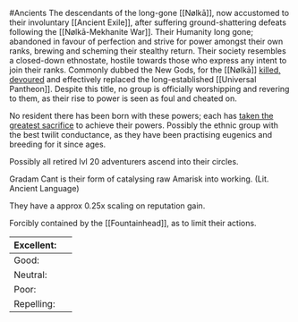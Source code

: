 #Ancients 
The descendants of the long-gone [[Nølkā]], now accustomed to their involuntary [[Ancient Exile]], after suffering ground-shattering defeats following the [[Nølkā-Mekhanite War]]. 
Their Humanity long gone; abandoned in favour of perfection and strive for power amongst their own ranks, brewing and scheming their stealthy return. 
Their society resembles a closed-down ethnostate, hostile towards those who express any intent to join their ranks. 
Commonly dubbed the New Gods, for the [[Nølkā]] [killed, devoured](Theophagy) and effectively replaced the long-established [[Universal Pantheon]]. Despite this title, no group is officially worshipping and revering to them, as their rise to power is seen as foul and cheated on. 

No resident there has been born with these powers; each has [taken the greatest sacrifice](Apotheosis.md) to achieve their powers. 
Possibly the ethnic group with the best twilit conductance, as they have been practising eugenics and breeding for it since ages. 

Possibly all retired lvl 20 adventurers ascend into their circles.

Gradam Cant is their form of catalysing raw Amarisk into working.
(Lit. Ancient Language)

They have a approx 0.25x scaling on reputation gain.

Forcibly contained by the [[Fountainhead]], as to limit their actions.


| Excellent: |     |
|------------|-----|
| Good:      |     |
| Neutral:   |     |
| Poor:      |     |
| Repelling: |     |